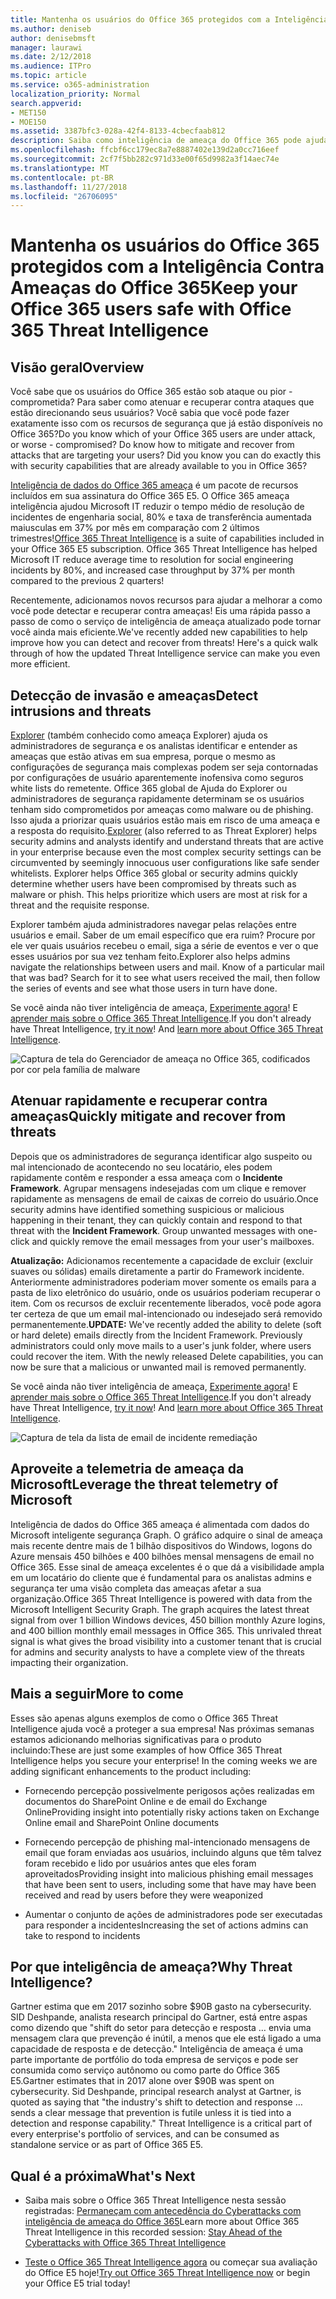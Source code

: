 ```yaml
---
title: Mantenha os usuários do Office 365 protegidos com a Inteligência Contra Ameaças do Office 365
ms.author: deniseb
author: denisebmsft
manager: laurawi
ms.date: 2/12/2018
ms.audience: ITPro
ms.topic: article
ms.service: o365-administration
localization_priority: Normal
search.appverid:
- MET150
- MOE150
ms.assetid: 3387bfc3-028a-42f4-8133-4cbecfaab812
description: Saiba como inteligência de ameaça do Office 365 pode ajudar sua organização a detecção de invasão e ameaças e rapidamente atenuar e recuperar contra ameaças.
ms.openlocfilehash: ffcbf6cc179ec8a7e8887402e139d2a0cc716eef
ms.sourcegitcommit: 2cf7f5bb282c971d33e00f65d9982a3f14aec74e
ms.translationtype: MT
ms.contentlocale: pt-BR
ms.lasthandoff: 11/27/2018
ms.locfileid: "26706095"
---
```

# <a name="keep-your-office-365-users-safe-with-office-365-threat-intelligence"></a><span data-ttu-id="9d5ed-103">Mantenha os usuários do Office 365 protegidos com a Inteligência Contra Ameaças do Office 365</span><span class="sxs-lookup"><span data-stu-id="9d5ed-103">Keep your Office 365 users safe with Office 365 Threat Intelligence</span></span>

## <a name="overview"></a><span data-ttu-id="9d5ed-104">Visão geral</span><span class="sxs-lookup"><span data-stu-id="9d5ed-104">Overview</span></span>

<span data-ttu-id="9d5ed-p101">Você sabe que os usuários do Office 365 estão sob ataque ou pior - comprometida? Para saber como atenuar e recuperar contra ataques que estão direcionando seus usuários? Você sabia que você pode fazer exatamente isso com os recursos de segurança que já estão disponíveis no Office 365?</span><span class="sxs-lookup"><span data-stu-id="9d5ed-p101">Do you know which of your Office 365 users are under attack, or worse - compromised? Do know how to mitigate and recover from attacks that are targeting your users? Did you know you can do exactly this with security capabilities that are already available to you in Office 365?</span></span> 
  
<span data-ttu-id="9d5ed-p102">[Inteligência de dados do Office 365 ameaça](office-365-ti.md) é um pacote de recursos incluídos em sua assinatura do Office 365 E5. O Office 365 ameaça inteligência ajudou Microsoft IT reduzir o tempo médio de resolução de incidentes de engenharia social, 80% e taxa de transferência aumentada maiusculas em 37% por mês em comparação com 2 últimos trimestres!</span><span class="sxs-lookup"><span data-stu-id="9d5ed-p102">[Office 365 Threat Intelligence](office-365-ti.md) is a suite of capabilities included in your Office 365 E5 subscription. Office 365 Threat Intelligence has helped Microsoft IT reduce average time to resolution for social engineering incidents by 80%, and increased case throughput by 37% per month compared to the previous 2 quarters!</span></span> 
  
<span data-ttu-id="9d5ed-p103">Recentemente, adicionamos novos recursos para ajudar a melhorar a como você pode detectar e recuperar contra ameaças! Eis uma rápida passo a passo de como o serviço de inteligência de ameaça atualizado pode tornar você ainda mais eficiente.</span><span class="sxs-lookup"><span data-stu-id="9d5ed-p103">We've recently added new capabilities to help improve how you can detect and recover from threats! Here's a quick walk through of how the updated Threat Intelligence service can make you even more efficient.</span></span>
  
## <a name="detect-intrusions-and-threats"></a><span data-ttu-id="9d5ed-112">Detecção de invasão e ameaças</span><span class="sxs-lookup"><span data-stu-id="9d5ed-112">Detect intrusions and threats</span></span>

<span data-ttu-id="9d5ed-p104">[Explorer](use-explorer-in-security-and-compliance.md) (também conhecido como ameaça Explorer) ajuda os administradores de segurança e os analistas identificar e entender as ameaças que estão ativas em sua empresa, porque o mesmo as configurações de segurança mais complexas podem ser seja contornadas por configurações de usuário aparentemente inofensiva como seguros white lists do remetente. Office 365 global de Ajuda do Explorer ou administradores de segurança rapidamente determinam se os usuários tenham sido comprometidos por ameaças como malware ou de phishing. Isso ajuda a priorizar quais usuários estão mais em risco de uma ameaça e a resposta do requisito.</span><span class="sxs-lookup"><span data-stu-id="9d5ed-p104">[Explorer](use-explorer-in-security-and-compliance.md) (also referred to as Threat Explorer) helps security admins and analysts identify and understand threats that are active in your enterprise because even the most complex security settings can be circumvented by seemingly innocuous user configurations like safe sender whitelists. Explorer helps Office 365 global or security admins quickly determine whether users have been compromised by threats such as malware or phish. This helps prioritize which users are most at risk for a threat and the requisite response.</span></span> 
  
<span data-ttu-id="9d5ed-p105">Explorer também ajuda administradores navegar pelas relações entre usuários e email. Saber de um email específico que era ruim? Procure por ele ver quais usuários recebeu o email, siga a série de eventos e ver o que esses usuários por sua vez tenham feito.</span><span class="sxs-lookup"><span data-stu-id="9d5ed-p105">Explorer also helps admins navigate the relationships between users and mail. Know of a particular mail that was bad? Search for it to see what users received the mail, then follow the series of events and see what those users in turn have done.</span></span>

<span data-ttu-id="9d5ed-p106">Se você ainda não tiver inteligência de ameaça, [Experimente agora](https://aka.ms/tryo365threatintel3)! E [aprender mais sobre o Office 365 Threat Intelligence](https://aka.ms/readmoreabouto365threatintel).</span><span class="sxs-lookup"><span data-stu-id="9d5ed-p106">If you don't already have Threat Intelligence, [try it now](https://aka.ms/tryo365threatintel3)! And [learn more about Office 365 Threat Intelligence](https://aka.ms/readmoreabouto365threatintel).</span></span>
  
![Captura de tela do Gerenciador de ameaça no Office 365, codificados por cor pela família de malware](media/591338dd-252a-437d-b5f2-87aa42e74b0c.png)
  
## <a name="quickly-mitigate-and-recover-from-threats"></a><span data-ttu-id="9d5ed-122">Atenuar rapidamente e recuperar contra ameaças</span><span class="sxs-lookup"><span data-stu-id="9d5ed-122">Quickly mitigate and recover from threats</span></span>

<span data-ttu-id="9d5ed-p107">Depois que os administradores de segurança identificar algo suspeito ou mal intencionado de acontecendo no seu locatário, eles podem rapidamente contêm e responder a essa ameaça com o **Incidente Framework**. Agrupar mensagens indesejadas com um clique e remover rapidamente as mensagens de email de caixas de correio do usuário.</span><span class="sxs-lookup"><span data-stu-id="9d5ed-p107">Once security admins have identified something suspicious or malicious happening in their tenant, they can quickly contain and respond to that threat with the **Incident Framework**. Group unwanted messages with one-click and quickly remove the email messages from your user's mailboxes.</span></span> 
  
 <span data-ttu-id="9d5ed-p108">**Atualização:** Adicionamos recentemente a capacidade de excluir (excluir suaves ou sólidas) emails diretamente a partir do Framework incidente. Anteriormente administradores poderiam mover somente os emails para a pasta de lixo eletrônico do usuário, onde os usuários poderiam recuperar o item. Com os recursos de excluir recentemente liberados, você pode agora ter certeza de que um email mal-intencionado ou indesejado será removido permanentemente.</span><span class="sxs-lookup"><span data-stu-id="9d5ed-p108">**UPDATE:** We've recently added the ability to delete (soft or hard delete) emails directly from the Incident Framework. Previously administrators could only move mails to a user's junk folder, where users could recover the item. With the newly released Delete capabilities, you can now be sure that a malicious or unwanted mail is removed permanently.</span></span> 
  
<span data-ttu-id="9d5ed-p109">Se você ainda não tiver inteligência de ameaça, [Experimente agora](https://aka.ms/tryo365threatintel3)! E [aprender mais sobre o Office 365 Threat Intelligence](https://aka.ms/readmoreabouto365threatintel).</span><span class="sxs-lookup"><span data-stu-id="9d5ed-p109">If you don't already have Threat Intelligence, [try it now](https://aka.ms/tryo365threatintel3)! And [learn more about Office 365 Threat Intelligence](https://aka.ms/readmoreabouto365threatintel).</span></span>
  
![Captura de tela da lista de email de incidente remediação](media/9d8452d3-d8d2-4b26-81f9-76396e08dd17.png)
  
## <a name="leverage-the-threat-telemetry-of-microsoft"></a><span data-ttu-id="9d5ed-131">Aproveite a telemetria de ameaça da Microsoft</span><span class="sxs-lookup"><span data-stu-id="9d5ed-131">Leverage the threat telemetry of Microsoft</span></span>

<span data-ttu-id="9d5ed-p110">Inteligência de dados do Office 365 ameaça é alimentada com dados do Microsoft inteligente segurança Graph. O gráfico adquire o sinal de ameaça mais recente dentre mais de 1 bilhão dispositivos do Windows, logons do Azure mensais 450 bilhões e 400 bilhões mensal mensagens de email no Office 365. Esse sinal de ameaça excelentes é o que dá a visibilidade ampla em um locatário do cliente que é fundamental para os analistas admins e segurança ter uma visão completa das ameaças afetar a sua organização.</span><span class="sxs-lookup"><span data-stu-id="9d5ed-p110">Office 365 Threat Intelligence is powered with data from the Microsoft Intelligent Security Graph. The graph acquires the latest threat signal from over 1 billion Windows devices, 450 billion monthly Azure logins, and 400 billion monthly email messages in Office 365. This unrivaled threat signal is what gives the broad visibility into a customer tenant that is crucial for admins and security analysts to have a complete view of the threats impacting their organization.</span></span> 
  
## <a name="more-to-come"></a><span data-ttu-id="9d5ed-135">Mais a seguir</span><span class="sxs-lookup"><span data-stu-id="9d5ed-135">More to come</span></span>

<span data-ttu-id="9d5ed-p111">Esses são apenas alguns exemplos de como o Office 365 Threat Intelligence ajuda você a proteger a sua empresa! Nas próximas semanas estamos adicionando melhorias significativas para o produto incluindo:</span><span class="sxs-lookup"><span data-stu-id="9d5ed-p111">These are just some examples of how Office 365 Threat Intelligence helps you secure your enterprise! In the coming weeks we are adding significant enhancements to the product including:</span></span>
  
- <span data-ttu-id="9d5ed-138">Fornecendo percepção possivelmente perigosos ações realizadas em documentos do SharePoint Online e de email do Exchange Online</span><span class="sxs-lookup"><span data-stu-id="9d5ed-138">Providing insight into potentially risky actions taken on Exchange Online email and SharePoint Online documents</span></span>
    
- <span data-ttu-id="9d5ed-139">Fornecendo percepção de phishing mal-intencionado mensagens de email que foram enviadas aos usuários, incluindo alguns que têm talvez foram recebido e lido por usuários antes que eles foram aproveitados</span><span class="sxs-lookup"><span data-stu-id="9d5ed-139">Providing insight into malicious phishing email messages that have been sent to users, including some that have may have been received and read by users before they were weaponized</span></span>
    
- <span data-ttu-id="9d5ed-140">Aumentar o conjunto de ações de administradores pode ser executadas para responder a incidentes</span><span class="sxs-lookup"><span data-stu-id="9d5ed-140">Increasing the set of actions admins can take to respond to incidents</span></span>
    
## <a name="why-threat-intelligence"></a><span data-ttu-id="9d5ed-141">Por que inteligência de ameaça?</span><span class="sxs-lookup"><span data-stu-id="9d5ed-141">Why Threat Intelligence?</span></span>

<span data-ttu-id="9d5ed-p112">Gartner estima que em 2017 sozinho sobre $90B gasto na cybersecurity. SID Deshpande, analista research principal do Gartner, está entre aspas como dizendo que "shift do setor para detecção e resposta … envia uma mensagem clara que prevenção é inútil, a menos que ele está ligado a uma capacidade de resposta e de detecção." Inteligência de ameaça é uma parte importante de portfólio do toda empresa de serviços e pode ser consumida como serviço autônomo ou como parte do Office 365 E5.</span><span class="sxs-lookup"><span data-stu-id="9d5ed-p112">Gartner estimates that in 2017 alone over $90B was spent on cybersecurity. Sid Deshpande, principal research analyst at Gartner, is quoted as saying that "the industry's shift to detection and response … sends a clear message that prevention is futile unless it is tied into a detection and response capability." Threat Intelligence is a critical part of every enterprise's portfolio of services, and can be consumed as standalone service or as part of Office 365 E5.</span></span>
  
## <a name="whats-next"></a><span data-ttu-id="9d5ed-146">Qual é a próxima</span><span class="sxs-lookup"><span data-stu-id="9d5ed-146">What's Next</span></span>

- <span data-ttu-id="9d5ed-147">Saiba mais sobre o Office 365 Threat Intelligence nesta sessão registradas: [Permaneçam com antecedência do Cyberattacks com inteligência de ameaça do Office 365](https://myignite.microsoft.com/videos/53723)</span><span class="sxs-lookup"><span data-stu-id="9d5ed-147">Learn more about Office 365 Threat Intelligence in this recorded session: [Stay Ahead of the Cyberattacks with Office 365 Threat Intelligence](https://myignite.microsoft.com/videos/53723)</span></span>
    
- <span data-ttu-id="9d5ed-148">[Teste o Office 365 Threat Intelligence agora](https://aka.ms/tryo365threatintel3) ou começar sua avaliação do Office E5 hoje!</span><span class="sxs-lookup"><span data-stu-id="9d5ed-148">[Try out Office 365 Threat Intelligence now](https://aka.ms/tryo365threatintel3) or begin your Office E5 trial today!</span></span> 
    


